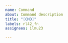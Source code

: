 ```yaml
---
name: Command
about: Command description
title: "[CMD]"
labels: rl42_fn
assignees: ilmu23

---
```



